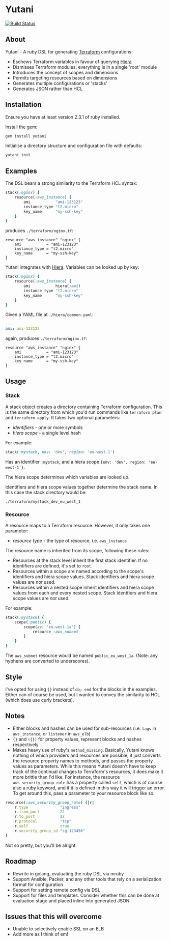 # Yutani

[![Build Status](https://travis-ci.org/leg100/yutani.svg?branch=master)](https://travis-ci.org/leg100/yutani)

## About

Yutani - A ruby DSL for generating [Terraform](https://github.com/hashicorp/terraform/) configurations:

* Eschews Terraform variables in favour of querying [Hiera](https://github.com/puppetlabs/hiera)
* Dismisses Terraform modules; everything is in a single 'root' module
* Introduces the concept of scopes and dimensions
* Permits targeting resources based on dimensions
* Generates multiple configurations or 'stacks'
* Generates JSON rather than HCL


## Installation

Ensure you have at least version 2.3.1 of ruby installed.

Install the gem:

```sh
gem install yutani
```

Initialise a directory structure and configuration file with defaults:

```sh
yutani init
```


## Examples

The DSL bears a strong similarity to the Terraform HCL syntax:

```ruby
stack(:nginx) {
	resource(:aws_instance) {
		ami           "ami-123123"
		instance_type "t2.micro"
		key_name      "my-ssh-key"
	}
}
```

produces `./terraform/nginx.tf`:

```hcl
resource "aws_instance" "nginx" {
	ami           = "ami-123123"
	instance_type = "t2.micro"
	key_name      = "my-ssh-key"
}
```

Yutani integrates with [Hiera](https://github.com/puppetlabs/hiera). Variables can be looked up by key:

```ruby
stack(:nginx) {
	resource(:aws_instance) {
		ami           hiera(:ami)
		instance_type "t2.micro"
		key_name      "my-ssh-key"
	}
}
```

Given a YAML file at `./hiera/common.yaml`:

```yaml
---
ami: ami-123123
```

again, produces `./terraform/nginx.tf`:

```hcl
resource "aws_instance" "nginx" {
	ami           = "ami-123123"
	instance_type = "t2.micro"
	key_name      = "my-ssh-key"
}
```

## Usage

### Stack

A stack object creates a directory containing Terraform configuration. This is the same directory from which you'd run commands like `terraform plan` and `terraform apply`. It takes two optional parameters: 

* _identifiers_ - one or more symbols
* _hiera scope_ - a single level hash

For example:

```ruby
stack(:mystack, env: 'dev', region: 'eu-west-1')
```

Has an identifier `:mystack`, and a hiera scope `{env: 'dev', region: 'eu-west-1'}`.

The hiera scope determines which variables are looked up. 

Identifiers and hiera scope values together determine the stack name. In this case the stack directory would be:

```
./terraform/mystack_dev_eu_west_1
```

### Resource

A resource maps to a Terraform resource. However, it only takes one parameter:

* _resource type_ - the type of resource, i.e. `aws_instance`

The resource name is inherited from its scope, following these rules:

* Resources at the stack level inherit the first stack identifier. If no identifiers are defined, it's set to `root`.
* Resources within a scope are named according to the scope's identifiers and hiera scope values. Stack identfiers and hiera scope values are *not* used.
* Resources within a nested scope inherit identifiers and hiera scope values from each and every nested scope. Stack identfiers and hiera scope values are *not* used.

For example:

```ruby
stack(:mystack) {
	scope(:public) {
		scope(az: 'eu-west-1a') {
			resource :aws_subnet
		}
	}
}
```

The `aws_subnet` resource would be named `public_eu_west_1a`. (Note: any hyphens are converted to underscores).

## Style

I've opted for using `{}` instead of `do; end` for the blocks in the examples. Either can of course be used, but I wanted to convey the similarity to HCL (which does use curly brackets).

## Notes

* Either blocks and hashes can be used for sub-resources (i.e. `tags` in `aws_instance`, or `listener` in `aws_elb`)
* `{}` and `({})` for property values, represent blocks and hashes respectively
* Makes heavy use of ruby's `method_missing`. Basically, Yutani knows nothing of which providers and resources are possible, it just converts the resource property names to methods, and passes the property values as parameters. While this means Yutani doesn't have to keep track of the continual changes to Terraform's resources, it does make it more brittle than I'd like. For instance, the resource `aws_security_group_rule` has a property called `self`, which is of course also a ruby keyword, and if it is defined in this way it will trigger an error. To get around this, pass a parameter to your resource block like so:

```ruby
resource(:aws_security_group_rule) {|r|
    r.type              "ingress"
    r.from_port         22
    r.to_port           22
    r.protocol          "tcp"
    r.self              true
    r.security_group_id "sg-123456"
}
```

Not so pretty, but you'll be alright.

## Roadmap

* Rewrite in golang, evaluating the ruby DSL via mruby 
* Support Ansible, Packer, and any other tools that rely on a serialization format for configuration
* Support for setting remote config via DSL
* Support for files and templates. Consider whether this can be done at evaluation stage and placed inline into generated JSON

## Issues that this will overcome

* Unable to selectively enable SSL on an ELB
* Add more as I think of em!